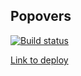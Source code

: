 ## Popovers
[![Build status](https://ci.appveyor.com/api/projects/status/cgbsb3takbbm0sa0?svg=true)](https://ci.appveyor.com/project/wee-owl/popovers)

[Link to deploy](https://wee-owl.github.io/ahj_forms_popovers)
